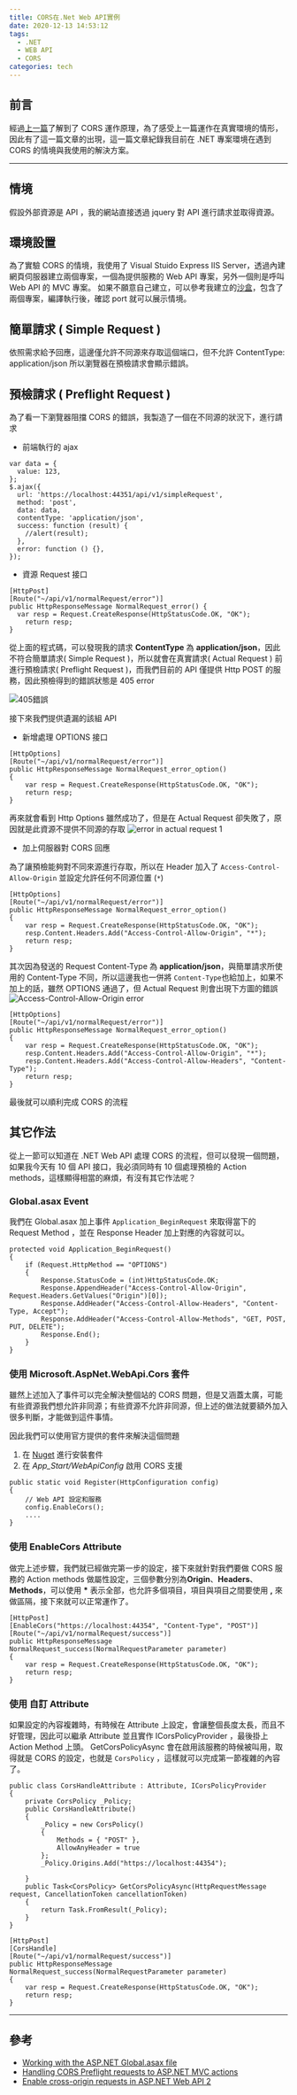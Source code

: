 ```yaml
---
title: CORS在.Net Web API實例
date: 2020-12-13 14:53:12
tags:
  - .NET
  - WEB API
  - CORS
categories: tech
---
```


## 前言

經過[上一篇](https://chuangmaster.github.io/uncategorized/CORS%E5%9C%A8%E5%81%9A%E4%BA%9B%E4%BB%80%E9%BA%BC)了解到了 CORS 運作原理，為了感受上一篇運作在真實環境的情形，因此有了這一篇文章的出現，這一篇文章紀錄我目前在 .NET 專案環境在遇到 CORS 的情境與我使用的解決方案。

---

## 情境

假設外部資源是 API ，我的網站直接透過 jquery 對 API 進行請求並取得資源。

## 環境設置

為了實驗 CORS 的情境，我使用了 Visual Stuido Express IIS Server，透過內建網頁伺服器建立兩個專案，一個為提供服務的 Web API 專案，另外一個則是呼叫 Web API 的 MVC 專案。
如果不願意自己建立，可以參考我建立的[沙盒](https://github.com/chuangmaster/CORS_SandBox)，包含了兩個專案，編譯執行後，確認 port 就可以展示情境。

## 簡單請求 ( Simple Request )

依照需求給予回應，這邊僅允許不同源來存取這個端口，但不允許 ContentType: application/json 所以瀏覽器在預檢請求會顯示錯誤。

## 預檢請求 ( Preflight Request )

為了看一下瀏覽器阻擋 CORS 的錯誤，我製造了一個在不同源的狀況下，進行請求

- 前端執行的 ajax

```javascript{.line-numbers}
var data = {
  value: 123,
};
$.ajax({
  url: 'https://localhost:44351/api/v1/simpleRequest',
  method: 'post',
  data: data,
  contentType: 'application/json',
  success: function (result) {
    //alert(result);
  },
  error: function () {},
});
```

- 資源 Request 接口

```C#{.line-numbers}
[HttpPost]
[Route("~/api/v1/normalRequest/error")]
public HttpResponseMessage NormalRequest_error() {
  var resp = Request.CreateResponse(HttpStatusCode.OK, "OK");
    return resp;
}
```

從上面的程式碼，可以發現我的請求 **ContentType** 為 **application/json**，因此不符合簡單請求( Simple Request )，所以就會在真實請求( Actual Request ) 前進行預檢請求( Preflight Request )，而我們目前的 API 僅提供 Http POST 的服務，因此預檢得到的錯誤狀態是 405 error

![405錯誤](https://i.imgur.com/j6vVr2A.jpg)

接下來我們提供遺漏的該組 API

- 新增處理 OPTIONS 接口

```C#{.line-numbers}
[HttpOptions]
[Route("~/api/v1/normalRequest/error")]
public HttpResponseMessage NormalRequest_error_option()
{
    var resp = Request.CreateResponse(HttpStatusCode.OK, "OK");
    return resp;
}
```

再來就會看到 Http Options 雖然成功了，但是在 Actual Request 卻失敗了，原因就是此資源不提供不同源的存取
![error in actual request 1 ](https://i.imgur.com/XVctzcO.jpg)

- 加上伺服器對 CORS 回應

為了讓預檢能夠對不同來源進行存取，所以在 Header 加入了 `Access-Control-Allow-Origin` 並設定允許任何不同源位置 (`*`)

```C#{.line-numbers}
[HttpOptions]
[Route("~/api/v1/normalRequest/error")]
public HttpResponseMessage NormalRequest_error_option()
{
    var resp = Request.CreateResponse(HttpStatusCode.OK, "OK");
    resp.Content.Headers.Add("Access-Control-Allow-Origin", "*");
    return resp;
}
```

其次因為發送的 Request Content-Type 為 **application/json**，與簡單請求所使用的 Content-Type 不同，所以這邊我也一併將 `Content-Type`也給加上，如果不加上的話，雖然 OPTIONS 通過了，但 Actual Request 則會出現下方圖的錯誤
![Access-Control-Allow-Origin error](https://i.imgur.com/5wCXrYE.jpg)

```C#{.line-numbers}
[HttpOptions]
[Route("~/api/v1/normalRequest/error")]
public HttpResponseMessage NormalRequest_error_option()
{
    var resp = Request.CreateResponse(HttpStatusCode.OK, "OK");
    resp.Content.Headers.Add("Access-Control-Allow-Origin", "*");
    resp.Content.Headers.Add("Access-Control-Allow-Headers", "Content-Type");
    return resp;
}
```

最後就可以順利完成 CORS 的流程

## 其它作法

從上一節可以知道在 .NET Web API 處理 CORS 的流程，但可以發現一個問題，如果我今天有 10 個 API 接口，我必須同時有 10 個處理預檢的 Action methods，這樣顯得相當的麻煩，有沒有其它作法呢？

### Global.asax Event

我們在 Global.asax 加上事件 `Application_BeginRequest` 來取得當下的 Request Method ，並在 Response Header 加上對應的內容就可以。

```C#{.line-numbers}
protected void Application_BeginRequest()
{
    if (Request.HttpMethod == "OPTIONS")
    {
        Response.StatusCode = (int)HttpStatusCode.OK;
        Response.AppendHeader("Access-Control-Allow-Origin", Request.Headers.GetValues("Origin")[0]);
        Response.AddHeader("Access-Control-Allow-Headers", "Content-Type, Accept");
        Response.AddHeader("Access-Control-Allow-Methods", "GET, POST, PUT, DELETE");
        Response.End();
    }
}
```

### 使用 Microsoft.AspNet.WebApi.Cors 套件

雖然上述加入了事件可以完全解決整個站的 CORS 問題，但是又涵蓋太廣，可能有些資源我們想允許非同源；有些資源不允許非同源，但上述的做法就要額外加入很多判斷，才能做到這件事情。

因此我們可以使用官方提供的套件來解決這個問題

1. 在 [Nuget](https://www.nuget.org/packages/Microsoft.AspNet.WebApi.Cors) 進行安裝套件
2. 在 _App_Start/WebApiConfig_ 啟用 CORS 支援

```C#{.line-numbers}
public static void Register(HttpConfiguration config)
{
    // Web API 設定和服務
    config.EnableCors();
    ....
}
```

### 使用 EnableCors Attribute

做完上述步驟，我們就已經做完第一步的設定，接下來就針對我們要做 CORS 服務的 Action methods 做屬性設定，三個參數分別為**Origin**、**Headers**、**Methods**，可以使用 **\*** 表示全部，也允許多個項目，項目與項目之間要使用 **,** 來做區隔，接下來就可以正常運作了。

```C#{.line-numbers}
[HttpPost]
[EnableCors("https://localhost:44354", "Content-Type", "POST")]
[Route("~/api/v1/normalRequest/success")]
public HttpResponseMessage NormalRequest_success(NormalRequestParameter parameter)
{
    var resp = Request.CreateResponse(HttpStatusCode.OK, "OK");
    return resp;
}
```

### 使用 自訂 Attribute

如果設定的內容複雜時，有時候在 Attribute 上設定，會讓整個長度太長，而且不好管理，因此可以繼承 Attribute 並且實作 ICorsPolicyProvider ，最後掛上 Action Method 上頭。 GetCorsPolicyAsync 會在啟用該服務的時候被叫用，取得就是 CORS 的設定，也就是 `CorsPolicy` ，這樣就可以完成第一節複雜的內容了。

```C#{.line-numbers}
public class CorsHandleAttribute : Attribute, ICorsPolicyProvider
{
    private CorsPolicy _Policy;
    public CorsHandleAttribute()
    {
        _Policy = new CorsPolicy()
        {
            Methods = { "POST" },
            AllowAnyHeader = true
        };
        _Policy.Origins.Add("https://localhost:44354");

    }
    public Task<CorsPolicy> GetCorsPolicyAsync(HttpRequestMessage request, CancellationToken cancellationToken)
    {
        return Task.FromResult(_Policy);
    }
}

[HttpPost]
[CorsHandle]
[Route("~/api/v1/normalRequest/success")]
public HttpResponseMessage NormalRequest_success(NormalRequestParameter parameter)
{
    var resp = Request.CreateResponse(HttpStatusCode.OK, "OK");
    return resp;
}
```

---

## 參考

- [Working with the ASP.NET Global.asax file](https://www.techrepublic.com/article/working-with-the-aspnet-globalasax-file/)
- [Handling CORS Preflight requests to ASP.NET MVC actions](https://stackoverflow.com/questions/13624386/handling-cors-preflight-requests-to-asp-net-mvc-actions)
- [Enable cross-origin requests in ASP.NET Web API 2](https://docs.microsoft.com/en-us/aspnet/web-api/overview/security/enabling-cross-origin-requests-in-web-api)
